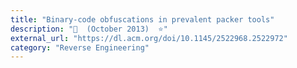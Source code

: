 ```yaml
---
title: "Binary-code obfuscations in prevalent packer tools"
description: "📰  (October 2013)  ⭐"
external_url: "https://dl.acm.org/doi/10.1145/2522968.2522972"
category: "Reverse Engineering"
---
```

